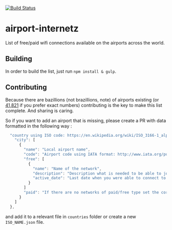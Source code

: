 [![Build Status](https://travis-ci.org/siemiatj/airport-internetz.svg?branch=master)](https://travis-ci.org/siemiatj/airport-internetz)

# airport-internetz
List of free/paid wifi connections available on the airports across the world.

## Building
In order to build the list, just run `npm install & gulp`.

## Contributing
Because there are bazillions (not brazillions, note) of airports existing (or [41,821](https://www.cia.gov/library/publications/the-world-factbook/fields/2053.html) if you prefer exact numbers) contributing is the key to make this list complete. And sharing is caring.

So if you want to add an airport that is missing, please create a PR with data formatted in the following way :

```javascript
  "country using ISO code: https://en.wikipedia.org/wiki/ISO_3166-1_alpha-2": {
    "city": [
      {
        "name": "Local airport name",
        "code": "Airport code using IATA format: http://www.iata.org/publications/Pages/code-search.aspx",
        "free": [
          {
            "name": "Name of the network",
            "description": "Description what is needed to be able to join (or what is the cost of access)",
            "active_date": "Last date when you were able to connect to this network in the following format : ''yyyy, mm, dd'"
          }
        ]
        "paid": "If there are no networks of paid/free type set the corresponding key to false"
      }
    ]
  },
```

and add it to a relevant file in `countries` folder or create a new `ISO_NAME.json` file.
